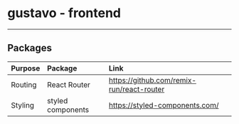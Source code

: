 # gustavo - frontend

---

## Packages

| Purpose | Package           | Link                                      |
| :------ | :---------------- | :---------------------------------------- |
| Routing | React Router      | https://github.com/remix-run/react-router |
| Styling | styled components | https://styled-components.com/            |
